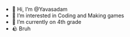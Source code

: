 - 👋 Hi, I’m @Yavasadam
- 👀 I’m interested in Coding and Making games
- 🌱 I’m currently on 4th grade
- 🪨 Bruh
